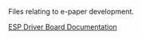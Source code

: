 Files relating to e-paper development. 

[ESP Driver Board Documentation](https://www.waveshare.com/wiki/E-Paper_ESP8266_Driver_Board)